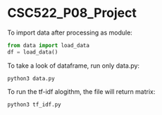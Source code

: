 # CSC522_P08_Project

To import data after processing as module:
```python
from data import load_data
df = load_data()
```
To take a look of dataframe, run only data.py:
```
python3 data.py
```

To run the tf-idf alogithm, the file will return matrix:
```
python3 tf_idf.py
```
